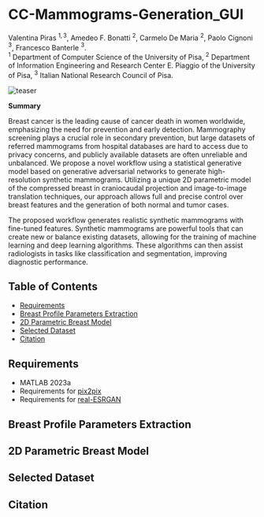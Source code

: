 # CC-Mammograms-Generation_GUI
<!-- # ![icon](images/Pipeline.png)  -->
<!-- # <img src="images/Pipeline.png" align="left" width="50px"/>  -->

Valentina Piras $^{1,3}$, Amedeo F. Bonatti $^{2}$, Carmelo De Maria $^{2}$, Paolo Cignoni $^3$, Francesco Banterle $^3$.<br>
$^1$ Department of Computer Science of the University of Pisa, $^2$ Department of Information Engineering and Research Center E. Piaggio of the University of Pisa, $^3$ Italian National Research Council of Pisa.

![teaser](images/teaser.png)

**Summary**

Breast cancer is the leading cause of cancer death in women worldwide, emphasizing the need for prevention and early detection. Mammography screening plays a crucial role in secondary prevention, but large datasets of referred mammograms from hospital databases are hard to access due to privacy concerns, and publicly available datasets are often unreliable and unbalanced. We propose a novel workflow using a statistical generative model based on generative adversarial networks to generate high-resolution synthetic mammograms. Utilizing a unique 2D parametric model of the compressed breast in craniocaudal projection and image-to-image translation techniques, our approach allows full and precise control over breast features and the generation of both normal and tumor cases.

The proposed workflow generates realistic synthetic mammograms with fine-tuned features. Synthetic mammograms are powerful tools that can create new or balance existing datasets, allowing for the training of machine learning and deep learning algorithms. These algorithms can then assist radiologists in tasks like classification and segmentation, improving diagnostic performance.

## Table of Contents
* [Requirements](#requirements)
* [Breast Profile Parameters Extraction](#breast-profile-parameters-extraction)
* [2D Parametric Breast Model](#2D-parametric-breast-model)
* [Selected Dataset](#selected-dataset)
* [Citation](#citation)

## Requirements
- MATLAB 2023a
- Requirements for [pix2pix](https://github.com/phillipi/pix2pix)
- Requirements for [real-ESRGAN](https://github.com/xinntao/Real-ESRGAN)

## Breast Profile Parameters Extraction

## 2D Parametric Breast Model

## Selected Dataset

## Citation
